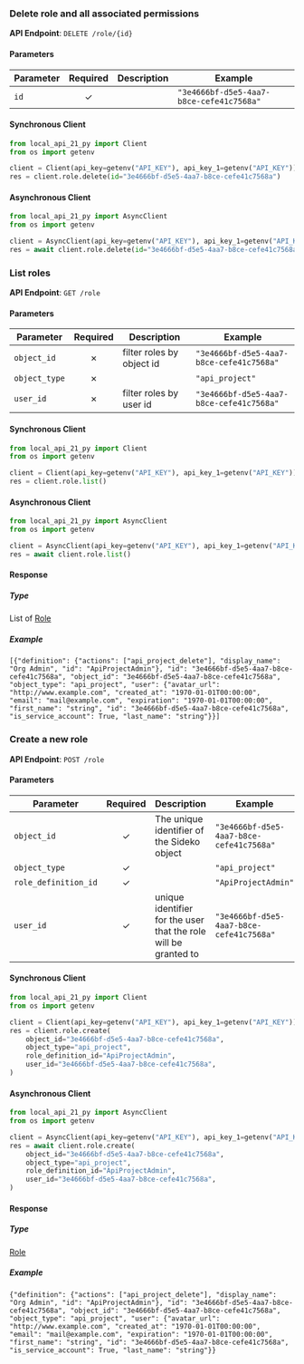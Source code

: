
### Delete role and all associated permissions <a name="delete"></a>



**API Endpoint**: `DELETE /role/{id}`

#### Parameters

| Parameter | Required | Description | Example |
|-----------|:--------:|-------------|--------|
| `id` | ✓ |  | `"3e4666bf-d5e5-4aa7-b8ce-cefe41c7568a"` |

#### Synchronous Client

```python
from local_api_21_py import Client
from os import getenv

client = Client(api_key=getenv("API_KEY"), api_key_1=getenv("API_KEY"))
res = client.role.delete(id="3e4666bf-d5e5-4aa7-b8ce-cefe41c7568a")

```

#### Asynchronous Client

```python
from local_api_21_py import AsyncClient
from os import getenv

client = AsyncClient(api_key=getenv("API_KEY"), api_key_1=getenv("API_KEY"))
res = await client.role.delete(id="3e4666bf-d5e5-4aa7-b8ce-cefe41c7568a")

```

### List roles <a name="list"></a>



**API Endpoint**: `GET /role`

#### Parameters

| Parameter | Required | Description | Example |
|-----------|:--------:|-------------|--------|
| `object_id` | ✗ | filter roles by object id | `"3e4666bf-d5e5-4aa7-b8ce-cefe41c7568a"` |
| `object_type` | ✗ |  | `"api_project"` |
| `user_id` | ✗ | filter roles by user id | `"3e4666bf-d5e5-4aa7-b8ce-cefe41c7568a"` |

#### Synchronous Client

```python
from local_api_21_py import Client
from os import getenv

client = Client(api_key=getenv("API_KEY"), api_key_1=getenv("API_KEY"))
res = client.role.list()

```

#### Asynchronous Client

```python
from local_api_21_py import AsyncClient
from os import getenv

client = AsyncClient(api_key=getenv("API_KEY"), api_key_1=getenv("API_KEY"))
res = await client.role.list()

```

#### Response

##### Type
List of [Role](/local_api_21_py/types/models/role.py)

##### Example
`[{"definition": {"actions": ["api_project_delete"], "display_name": "Org Admin", "id": "ApiProjectAdmin"}, "id": "3e4666bf-d5e5-4aa7-b8ce-cefe41c7568a", "object_id": "3e4666bf-d5e5-4aa7-b8ce-cefe41c7568a", "object_type": "api_project", "user": {"avatar_url": "http://www.example.com", "created_at": "1970-01-01T00:00:00", "email": "mail@example.com", "expiration": "1970-01-01T00:00:00", "first_name": "string", "id": "3e4666bf-d5e5-4aa7-b8ce-cefe41c7568a", "is_service_account": True, "last_name": "string"}}]`

### Create a new role <a name="create"></a>



**API Endpoint**: `POST /role`

#### Parameters

| Parameter | Required | Description | Example |
|-----------|:--------:|-------------|--------|
| `object_id` | ✓ | The unique identifier of the Sideko object | `"3e4666bf-d5e5-4aa7-b8ce-cefe41c7568a"` |
| `object_type` | ✓ |  | `"api_project"` |
| `role_definition_id` | ✓ |  | `"ApiProjectAdmin"` |
| `user_id` | ✓ | unique identifier for the user that the role will be granted to | `"3e4666bf-d5e5-4aa7-b8ce-cefe41c7568a"` |

#### Synchronous Client

```python
from local_api_21_py import Client
from os import getenv

client = Client(api_key=getenv("API_KEY"), api_key_1=getenv("API_KEY"))
res = client.role.create(
    object_id="3e4666bf-d5e5-4aa7-b8ce-cefe41c7568a",
    object_type="api_project",
    role_definition_id="ApiProjectAdmin",
    user_id="3e4666bf-d5e5-4aa7-b8ce-cefe41c7568a",
)

```

#### Asynchronous Client

```python
from local_api_21_py import AsyncClient
from os import getenv

client = AsyncClient(api_key=getenv("API_KEY"), api_key_1=getenv("API_KEY"))
res = await client.role.create(
    object_id="3e4666bf-d5e5-4aa7-b8ce-cefe41c7568a",
    object_type="api_project",
    role_definition_id="ApiProjectAdmin",
    user_id="3e4666bf-d5e5-4aa7-b8ce-cefe41c7568a",
)

```

#### Response

##### Type
[Role](/local_api_21_py/types/models/role.py)

##### Example
`{"definition": {"actions": ["api_project_delete"], "display_name": "Org Admin", "id": "ApiProjectAdmin"}, "id": "3e4666bf-d5e5-4aa7-b8ce-cefe41c7568a", "object_id": "3e4666bf-d5e5-4aa7-b8ce-cefe41c7568a", "object_type": "api_project", "user": {"avatar_url": "http://www.example.com", "created_at": "1970-01-01T00:00:00", "email": "mail@example.com", "expiration": "1970-01-01T00:00:00", "first_name": "string", "id": "3e4666bf-d5e5-4aa7-b8ce-cefe41c7568a", "is_service_account": True, "last_name": "string"}}`
